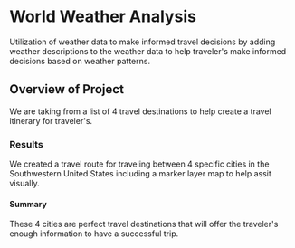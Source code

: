 # World Weather Analysis
Utilization of weather data to make informed travel decisions by adding weather descriptions to the weather data to help traveler's make informed decisions based on weather patterns.
## Overview of Project
We are taking from a list of 4 travel destinations to help create a travel itinerary for traveler's.
### Results
We created a travel route for traveling between 4 specific cities in the Southwestern United States including a marker layer map to help assit visually.
#### Summary
These 4 cities are perfect travel destinations that will offer the traveler's enough information to have a successful trip.